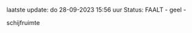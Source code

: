 laatste update: 
do 28-09-2023 15:56   uur 
Status: FAALT - geel - 
<div class="service Y">schijfruimte</div>